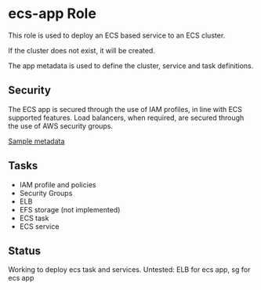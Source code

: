 ecs-app Role 
============

This role is used to deploy an ECS based service to an ECS cluster.

If the cluster does not exist, it will be created.

The app metadata is used to define the cluster, service and task definitions.

Security
--------
The ECS app is secured through the use of IAM profiles, in line with ECS supported features.  Load balancers, when required, are secured through the use of AWS security groups.

[Sample metadata](ecs-metadata.md)

Tasks
-----

* IAM profile and policies
* Security Groups
* ELB
* EFS storage (not implemented)
* ECS task
* ECS service


Status
------
Working to deploy ecs task and services.
Untested: ELB for ecs app, sg for ecs app